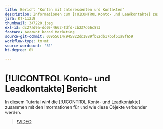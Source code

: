 ```yaml
---
title: Bericht "Konten mit Interessenten und Kontakten"
description: Informationen zum [!UICONTROL Konto- und Leadkontakte] zusammen mit den Informationen für und wie diese Objekte verbunden werden.
jira: KT-11239
thumbnail: 347220.jpeg
exl-id: dc27ad9a-dd09-4662-8dfd-cb237d66c893
feature: Account-based Marketing
source-git-commit: 00955614c945822dc1889fb22db17b5f51a8f659
workflow-type: tm+mt
source-wordcount: '52'
ht-degree: 0%

---
```


# [!UICONTROL Konto- und Leadkontakte] Bericht

In diesem Tutorial wird die [!UICONTROL Konto- und Leadkontakte] zusammen mit den Informationen für und wie diese Objekte verbunden werden.

>[!VIDEO](https://video.tv.adobe.com/v/347220/?quality=12&learn=on)
